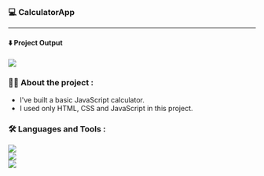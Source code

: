 ### :computer: CalculatorApp

---

#### :arrow_down: Project Output

<div>
<img src="https://github.com/Muthuselvam200/CalculatorApp/assets/114568869/cbd6fa80-53ec-4736-aa0d-cfa08c91c7a8">
</div>

### :man_technologist: About the project :

- I've built a basic JavaScript calculator.
- I used only HTML, CSS and JavaScript in this project.

### :hammer_and_wrench: Languages and Tools :

<div>
<img src="https://img.shields.io/badge/HTML5-E34F26?style=for-the-badge&logo=html5&logoColor=white"><br>
<img src="https://img.shields.io/badge/CSS3-1572B6?style=for-the-badge&logo=css3&logoColor=white"><br>
<img src="https://img.shields.io/badge/JavaScript-323330?style=for-the-badge&logo=javascript&logoColor=F7DF1E">
</div>
